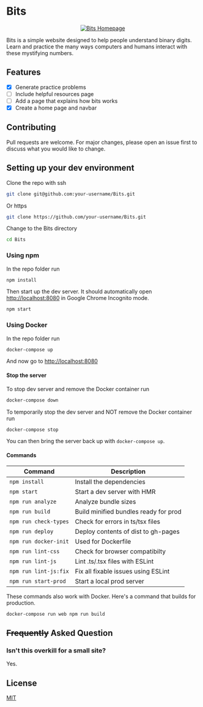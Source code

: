# Bits

<p align="center">
    <a href="https://anordinaryusername.github.io/Bits/">
        <img alt="Bits Homepage"src="https://i.imgur.com/lBIKYPC_d.webp?maxwidth=1520&fidelity=grand">
    </a>
</p>

Bits is a simple website designed to help people understand binary digits. Learn and practice the many ways computers and humans interact with these mystifying numbers.

## Features

- [x] Generate practice problems
- [ ] Include helpful resources page
- [ ] Add a page that explains how bits works
- [x] Create a home page and navbar

## Contributing

Pull requests are welcome. For major changes, please open an issue first to discuss what you would like to change.

## Setting up your dev environment

Clone the repo with ssh

```bash
git clone git@github.com:your-username/Bits.git
```

Or https

```bash
git clone https://github.com/your-username/Bits.git
```

Change to the Bits directory

```bash
cd Bits
```

### Using npm

In the repo folder run

```bash
npm install
```

Then start up the dev server. It should automatically open [http://localhost:8080](http://localhost:8080) in Google Chrome Incognito mode.

```bash
npm start
```

### Using Docker

In the repo folder run

```bash
docker-compose up
```

And now go to [http://localhost:8080](http://localhost:8080)

#### Stop the server

To stop dev server and remove the Docker container run

```bash
docker-compose down
```

To temporarily stop the dev server and NOT remove the Docker container run

```bash
docker-compose stop
```

You can then bring the server back up with `docker-compose up`.

#### Commands

| Command               | Description                           |
| --------------------- | ------------------------------------- |
| `npm install`         | Install the dependencies              |
| `npm start`           | Start a dev server with HMR           |
| `npm run analyze`     | Analyze bundle sizes                  |
| `npm run build`       | Build minified bundles ready for prod |
| `npm run check-types` | Check for errors in ts/tsx files      |
| `npm run deploy`      | Deploy contents of dist to gh-pages   |
| `npm run docker-init` | Used for Dockerfile                   |
| `npm run lint-css`    | Check for browser compatibilty        |
| `npm run lint-js`     | Lint .ts/.tsx files with ESLint       |
| `npm run lint-js:fix` | Fix all fixable issues using ESLint   |
| `npm run start-prod`  | Start a local prod server             |

These commands also work with Docker. Here's a command that builds for production.

```bash
docker-compose run web npm run build
```

## ~~Frequently~~ Asked Question

### Isn't this overkill for a small site?

Yes.

## License

[MIT](https://choosealicense.com/licenses/mit/)
